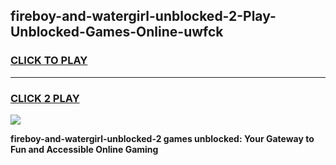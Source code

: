 
## fireboy-and-watergirl-unblocked-2-Play-Unblocked-Games-Online-uwfck
<h3>
<a href="https://premium76.site?title=fireboy-and-watergirl-unblocked-2&ref=25A">CLICK TO PLAY</a></h3>
<hr>

<h3>
<a href="https://premium76.site?title=fireboy-and-watergirl-unblocked-2&ref=25A">CLICK 2 PLAY</a>
  
</h3>

<a href="https://premium76.site?title=fireboy-and-watergirl-unblocked-2&ref=25A"><img src="https://clearcache.store/games.png"></a>


**fireboy-and-watergirl-unblocked-2 games unblocked: Your Gateway to Fun and Accessible Online Gaming**
